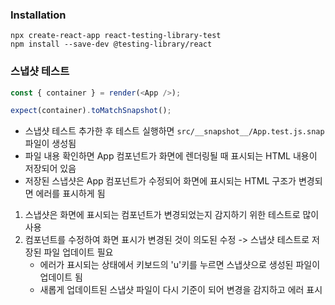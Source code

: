 ### Installation

```
npx create-react-app react-testing-library-test
npm install --save-dev @testing-library/react
```

### 스냅샷 테스트

```js
const { container } = render(<App />);

expect(container).toMatchSnapshot();
```

- 스냅샷 테스트 추가한 후 테스트 실행하면 `src/__snapshot__/App.test.js.snap` 파일이 생성됨
- 파일 내용 확인하면 App 컴포넌트가 화면에 렌더링될 때 표시되는 HTML 내용이 저장되어 있음
- 저장된 스냅샷은 App 컴포넌트가 수정되어 화면에 표시되는 HTML 구조가 변경되면 에러를 표시하게 됨

1. 스냅샷은 화면에 표시되는 컴포넌트가 변경되었는지 감지하기 위한 테스트로 많이 사용
2. 컴포넌트를 수정하여 화면 표시가 변경된 것이 의도된 수정 -> 스냅샷 테스트로 저장된 파일 업데이트 필요
   - 에러가 표시되는 상태에서 키보드의 'u'키를 누르면 스냅샷으로 생성된 파일이 업데이트 됨
   - 새롭게 업데이트된 스냅샷 파일이 다시 기준이 되어 변경을 감지하고 에러 표시
